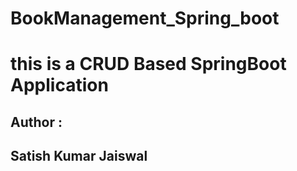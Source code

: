 # BookManagement_Spring_boot
<h1 Color: "red">this is a CRUD Based SpringBoot Application </h1>
<h2>Author : </h2> <h2 color:"blue">Satish Kumar Jaiswal</h2>
